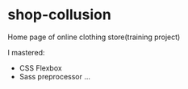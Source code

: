 # shop-collusion
Home page of online clothing store(training project)

I mastered:
 - CSS Flexbox
 - Sass preprocessor
 ...
